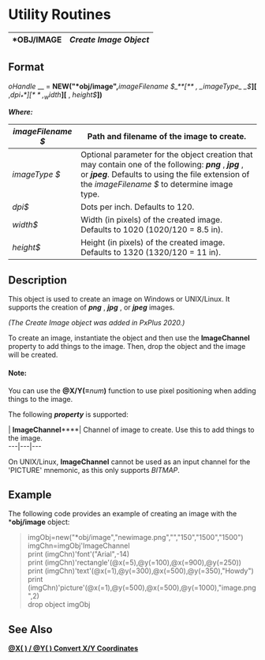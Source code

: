 # Utility Routines 

***OBJ/IMAGE** |  **_Create Image Object_**  
---|---  
  
## Format

_oHandle_ __ = **NEW("*obj/image",**_imageFilename_ _$_**[** , _imageType_ _$_**][** ,_dpi$_**][** , _width$_**][** , _height$_**])**

**_Where:_**

_imageFilename_ _$_ |  Path and filename of the image to create.  
---|---  
_imageType_ _$_ |  Optional parameter for the object creation that may contain one of the following: **_png_** , **_jpg_** , or **_jpeg_**. Defaults to using the file extension of the _imageFilename_ _$_ to determine image type.  
_dpi$_ |  Dots per inch. Defaults to 120.  
_width$_ |  Width (in pixels) of the created image. Defaults to 1020 (1020/120 = 8.5 in).  
_height$_ |  Height (in pixels) of the created image. Defaults to 1320 (1320/120 = 11 in).  
  
## Description

This object is used to create an image on Windows or UNIX/Linux. It supports the creation of **_png_** , **_jpg_** , or **_jpeg_** images.

_(The Create Image object was added in PxPlus 2020.)_

To create an image, instantiate the object and then use the **ImageChannel** property to add things to the image. Then, drop the object and the image will be created.

#### **Note:**  
You can use the **@X/Y(=**_num_**)** function to use pixel positioning when adding things to the image.

The following **_property_** is supported:

|  **ImageChannel******|  Channel of image to create. Use this to add things to the image.  
---|---|---  
  
On UNIX/Linux, **ImageChannel** cannot be used as an input channel for the 'PICTURE' mnemonic, as this only supports *BITMAP*.

## Example

The following code provides an example of creating an image with the ***obj/image** object:

> imgObj=new("*obj/image","newimage.png","","150","1500","1500")  
> imgChn=imgObj'ImageChannel  
>  print (imgChn)'font'("Arial",-14)  
>  print (imgChn)'rectangle'(@x(=5),@y(=100),@x(=900),@y(=250))  
>  print (imgChn)'text'(@x(=1),@y(=300),@x(=500),@y(=350),"Howdy")  
>  print (imgChn)'picture'(@x(=1),@y(=500),@x(=500),@y(=1000),"image.png",2)  
>  drop object imgObj

## See Also

**[@X( ) / @Y( ) Convert X/Y Coordinates](../functions/~x.md)**
